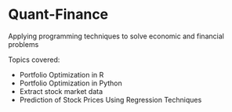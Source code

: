 # Quant-Finance

Applying programming techniques to solve economic and financial problems

Topics covered:
- Portfolio Optimization in R
- Portfolio Optimization in Python
- Extract stock market data 
- Prediction of Stock Prices Using Regression Techniques
